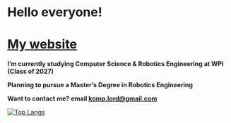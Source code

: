 # Hello everyone!

# [My website](https://mshestopalov.pythonanywhere.com)

**I’m currently studying Computer Science & Robotics Engineering at WPI (Class of 2027)**

**Planning to pursue a Master’s Degree in Robotics Engineering**

**Want to contact me? email komp.lord@gmail.com**

[![Top Langs](https://vercel-g-chists-projects.vercel.app/api/top-langs/?username=G-Chist)](https://github.com/G-Chist/github-readme-stats)

